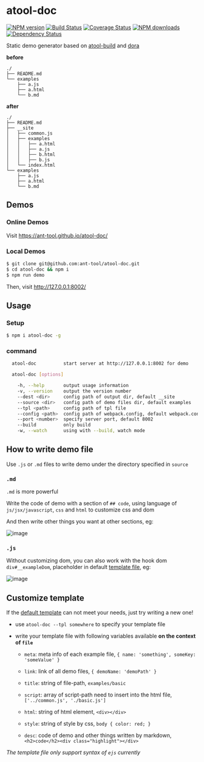# atool-doc

[![NPM version](https://img.shields.io/npm/v/atool-doc.svg?style=flat)](https://npmjs.org/package/atool-doc)
[![Build Status](https://img.shields.io/travis/ant-tool/atool-doc.svg?style=flat)](https://travis-ci.org/ant-tool/atool-doc)
[![Coverage Status](https://img.shields.io/coveralls/ant-tool/atool-doc.svg?style=flat)](https://coveralls.io/r/ant-tool/atool-doc)
[![NPM downloads](http://img.shields.io/npm/dm/atool-doc.svg?style=flat)](https://npmjs.org/package/atool-doc)
[![Dependency Status](https://david-dm.org/ant-tool/atool-doc.svg)](https://david-dm.org/ant-tool/atool-doc)

Static demo generator based on [atool-build](https://github.com/ant-tool/atool-build) and [dora](https://github.com/dora-js/dora)

**before**
```
./
├── README.md
└── examples
    ├── a.js
    ├── a.html
    └── b.md
```

**after**
```
./
├── README.md
├── __site
│   ├── common.js
│   ├── examples
│   │   ├── a.html
│   │   ├── a.js
│   │   ├── b.html
│   │   ├── b.js
│   └── index.html
└── examples
    ├── a.js
    ├── a.html
    └── b.md
```

## Demos

### Online Demos

Visit https://ant-tool.github.io/atool-doc/

### Local Demos

```bash
$ git clone git@github.com:ant-tool/atool-doc.git
$ cd atool-doc && npm i
$ npm run demo
```
Then, visit http://127.0.0.1:8002/

## Usage

### Setup

```bash
$ npm i atool-doc -g
```

### command

```bash
  atool-doc          start server at http://127.0.0.1:8002 for demo

  atool-doc [options]

    -h, --help       output usage information
    -v, --version    output the version number
    --dest <dir>     config path of output dir, default __site
    --source <dir>   config path of demo files dir, default examples
    --tpl <path>     config path of tpl file
    --config <path>  config path of webpack.config, default webpack.config.js
    --port <number>  specify server port, default 8002
    --build          only build
    -w, --watch      using with --build, watch mode
```

## How to write demo file

Use `.js` or `.md` files to write demo under the directory specified in `source`

### `.md`

`.md` is more powerful

Write the code of demo with a section of `## code`, using language of `js/jsx/javascript`, `css` and `html` to customize css and dom

And then write other things you want at other sections, eg:

![image](https://cloud.githubusercontent.com/assets/5318333/14135283/309ee330-f68f-11e5-8d5f-fdd5a09f7fa9.png)

### `.js`

Without customizing dom, you can also work with the hook dom `div#__exampleDom`, placeholder in default [template file](https://github.com/ant-tool/atool-doc/blob/master/tpl/element.ejs), eg:

![image](https://cloud.githubusercontent.com/assets/5318333/14135388/c00356fa-f68f-11e5-9766-00133479ec6a.png)


## Customize template

If the [default template](https://github.com/ant-tool/atool-doc/blob/master/tpl/element.ejs) can not meet your needs, just try writing a new one!

- use `atool-doc --tpl somewhere` to specify your template file

- write your template file with following variables available **on the context of `file`**

  - `meta`: meta info of each example file, `{ name: 'something', someKey: 'someValue' }`

  - `link`: link of all demo files, `{ demoName: 'demoPath' }`

  - `title`: string of file-path, `examples/basic`

  - `script`: array of script-path need to insert into the html file, `['../common.js', './basic.js']`

  - `html`: string of html element, `<div></div>`

  - `style`: string of style by css, `body { color: red; }`

  - `desc`: code of demo and other things written by markdown, `<h2>code</h2><div class="highlight"></div>`

*The template file only support syntax of `ejs` currently*
